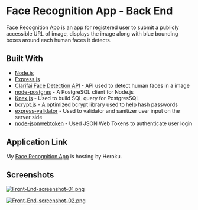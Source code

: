 # Face Recognition App - Back End

Face Recognition App is an app for registered user to submit a publicly accessible URL of image, displays the image along with blue bounding boxes around each human faces it detects.

## Built With

* [Node.js](https://nodejs.org/en/)
* [Express.js](https://expressjs.com/)
* [Clarifai Face Detection API](https://clarifai.com/models/face-detection-image-recognition-model-a403429f2ddf4b49b307e318f00e528b-detection) - API used to detect human faces in a image
* [node-postgres](https://github.com/brianc/node-postgres) - A PostgreSQL client for Node.js
* [Knex.js](https://knexjs.org/) - Used to build SQL query for PostgresSQL
* [bcrypt.js](https://github.com/dcodeIO/bcrypt.js) - A optimized bcrypt library used to help hash passwords
* [express-validator](https://express-validator.github.io/docs/) - Used to validator and sanitizer user input on the server side
* [node-jsonwebtoken](https://github.com/auth0/node-jsonwebtoken) - Used JSON Web Tokens to authenticate user login

## Application Link

My [Face Recognition App](https://react-face-detection.herokuapp.com/) is hosting by Heroku.

## Screenshots

[![Front-End-screenshot-01.png](https://i.postimg.cc/Bb9hzsjx/Front-End-screenshot-01.png)](https://postimg.cc/gXsqwCqJ)

[![Front-End-screenshot-02.png](https://i.postimg.cc/rsK5bV0z/Front-End-screenshot-02.png)](https://postimg.cc/D43W4KcK)